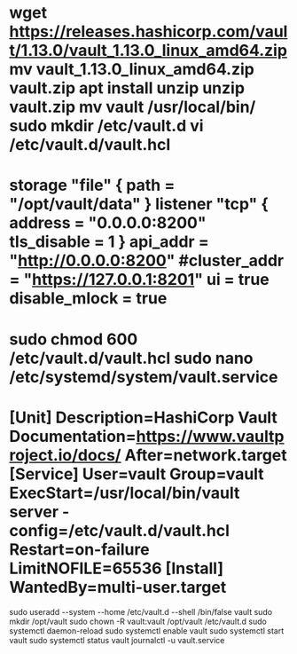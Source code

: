 wget https://releases.hashicorp.com/vault/1.13.0/vault_1.13.0_linux_amd64.zip
mv vault_1.13.0_linux_amd64.zip vault.zip
apt install unzip
unzip vault.zip
mv vault /usr/local/bin/
sudo mkdir /etc/vault.d
vi /etc/vault.d/vault.hcl
======================
storage "file" {
  path = "/opt/vault/data"
}
listener "tcp" {
  address = "0.0.0.0:8200"
  tls_disable = 1
}
api_addr = "http://0.0.0.0:8200"
#cluster_addr = "https://127.0.0.1:8201"
ui = true
disable_mlock = true
=============================================
sudo chmod 600 /etc/vault.d/vault.hcl
sudo nano /etc/systemd/system/vault.service
=========================================
[Unit]
Description=HashiCorp Vault
Documentation=https://www.vaultproject.io/docs/
After=network.target
[Service]
User=vault
Group=vault
ExecStart=/usr/local/bin/vault server -config=/etc/vault.d/vault.hcl
Restart=on-failure
LimitNOFILE=65536
[Install]
WantedBy=multi-user.target
=========================================================
sudo useradd --system --home /etc/vault.d --shell /bin/false vault
sudo mkdir /opt/vault
sudo chown -R vault:vault /opt/vault /etc/vault.d
sudo systemctl daemon-reload
sudo systemctl enable vault
sudo systemctl start vault
sudo systemctl status vault
journalctl -u vault.service


